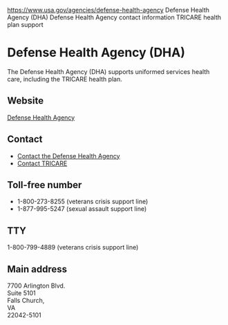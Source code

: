 

https://www.usa.gov/agencies/defense-health-agency
Defense Health Agency (DHA)
Defense Health Agency contact information
TRICARE health plan support

Defense Health Agency
(DHA)
===========================

The Defense Health Agency (DHA) supports uniformed services health care, including the TRICARE health plan.

Website
-------

[Defense Health Agency](https://www.health.mil/dha)

Contact
-------

* [Contact the Defense Health Agency](https://www.health.mil/About-MHS/Contact-Us)
* [Contact TRICARE](https://tricare.mil/ContactUs)

Toll-free number
----------------

* 1-800-273-8255 (veterans crisis support line)
* 1-877-995-5247 (sexual assault support line)

TTY
---

1-800-799-4889 (veterans crisis support line)

Main address
------------

7700 Arlington Blvd.  
Suite 5101  
Falls Church,  
VA  
22042-5101
